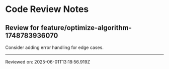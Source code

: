 # Code Review Notes

## Review for feature/optimize-algorithm-1748783936070

Consider adding error handling for edge cases.

---
Reviewed on: 2025-06-01T13:18:56.919Z